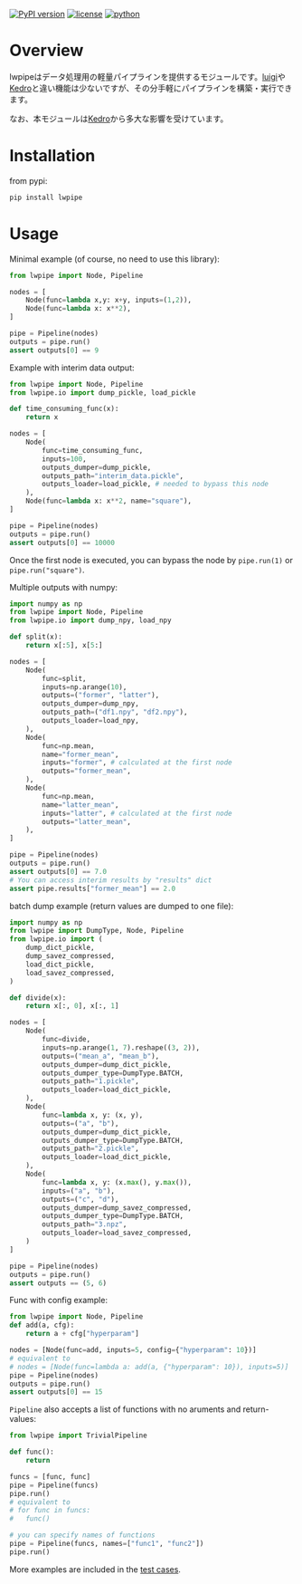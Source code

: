 [![PyPI version](https://badge.fury.io/py/lwpipe.svg)](https://badge.fury.io/py/lwpipe)
[![license](https://img.shields.io/pypi/l/lwpipe)](https://github.com/estshorter/lwpipe/blob/master/LICENSE)
[![python](https://img.shields.io/pypi/pyversions/lwpipe)](https://badge.fury.io/py/lwpipe)

# Overview
lwpipeはデータ処理用の軽量パイプラインを提供するモジュールです。[luigi](https://github.com/spotify/luigi)や[Kedro](https://github.com/quantumblacklabs/kedro)と違い機能は少ないですが、その分手軽にパイプラインを構築・実行できます。


なお、本モジュールは[Kedro](https://github.com/quantumblacklabs/kedro)から多大な影響を受けています。


# Installation
from pypi: 
``` sh
pip install lwpipe
```

# Usage
Minimal example (of course, no need to use this library):
``` python
from lwpipe import Node, Pipeline

nodes = [
    Node(func=lambda x,y: x+y, inputs=(1,2)),
    Node(func=lambda x: x**2),
]

pipe = Pipeline(nodes)
outputs = pipe.run()
assert outputs[0] == 9
```

Example with interim data output:
``` python
from lwpipe import Node, Pipeline
from lwpipe.io import dump_pickle, load_pickle

def time_consuming_func(x):
    return x

nodes = [
    Node(
        func=time_consuming_func,
        inputs=100,
        outputs_dumper=dump_pickle,
        outputs_path="interim_data.pickle",
        outputs_loader=load_pickle, # needed to bypass this node
    ),
    Node(func=lambda x: x**2, name="square"),
]

pipe = Pipeline(nodes)
outputs = pipe.run()
assert outputs[0] == 10000
```
Once the first node is executed, you can bypass the node by `pipe.run(1)` or `pipe.run("square")`.

Multiple outputs with numpy:
``` python
import numpy as np
from lwpipe import Node, Pipeline
from lwpipe.io import dump_npy, load_npy

def split(x):
    return x[:5], x[5:]

nodes = [
    Node(
        func=split,
        inputs=np.arange(10),
        outputs=("former", "latter"),
        outputs_dumper=dump_npy,
        outputs_path=("df1.npy", "df2.npy"),
        outputs_loader=load_npy,
    ),
    Node(
        func=np.mean,
        name="former_mean",
        inputs="former", # calculated at the first node
        outputs="former_mean",
    ),
    Node(
        func=np.mean,
        name="latter_mean",
        inputs="latter", # calculated at the first node
        outputs="latter_mean",
    ),
]

pipe = Pipeline(nodes)
outputs = pipe.run()
assert outputs[0] == 7.0
# You can access interim results by "results" dict
assert pipe.results["former_mean"] == 2.0
```

batch dump example (return values are dumped to one file):
``` python
import numpy as np
from lwpipe import DumpType, Node, Pipeline
from lwpipe.io import (
    dump_dict_pickle,
    dump_savez_compressed,
    load_dict_pickle,
    load_savez_compressed,
)

def divide(x):
    return x[:, 0], x[:, 1]

nodes = [
    Node(
        func=divide,
        inputs=np.arange(1, 7).reshape((3, 2)),
        outputs=("mean_a", "mean_b"),
        outputs_dumper=dump_dict_pickle,
        outputs_dumper_type=DumpType.BATCH,
        outputs_path="1.pickle",
        outputs_loader=load_dict_pickle,
    ),
    Node(
        func=lambda x, y: (x, y),
        outputs=("a", "b"),
        outputs_dumper=dump_dict_pickle,
        outputs_dumper_type=DumpType.BATCH,
        outputs_path="2.pickle",
        outputs_loader=load_dict_pickle,
    ),
    Node(
        func=lambda x, y: (x.max(), y.max()),
        inputs=("a", "b"),
        outputs=("c", "d"),
        outputs_dumper=dump_savez_compressed,
        outputs_dumper_type=DumpType.BATCH,
        outputs_path="3.npz",
        outputs_loader=load_savez_compressed,
    )
]

pipe = Pipeline(nodes)
outputs = pipe.run()
assert outputs == (5, 6)
```

Func with config example:
```python
from lwpipe import Node, Pipeline
def add(a, cfg):
    return a + cfg["hyperparam"]

nodes = [Node(func=add, inputs=5, config={"hyperparam": 10})]
# equivalent to
# nodes = [Node(func=lambda a: add(a, {"hyperparam": 10}), inputs=5)]
pipe = Pipeline(nodes)
outputs = pipe.run()
assert outputs[0] == 15
```

`Pipeline` also accepts a list of functions with no aruments and return-values:
```python
from lwpipe import TrivialPipeline

def func():
    return

funcs = [func, func]
pipe = Pipeline(funcs)
pipe.run()
# equivalent to
# for func in funcs:
#   func()

# you can specify names of functions
pipe = Pipeline(funcs, names=["func1", "func2"])
pipe.run()
```

More examples are included in the [test cases](https://github.com/estshorter/lwpipe/blob/master/tests/test_pipeline.py).